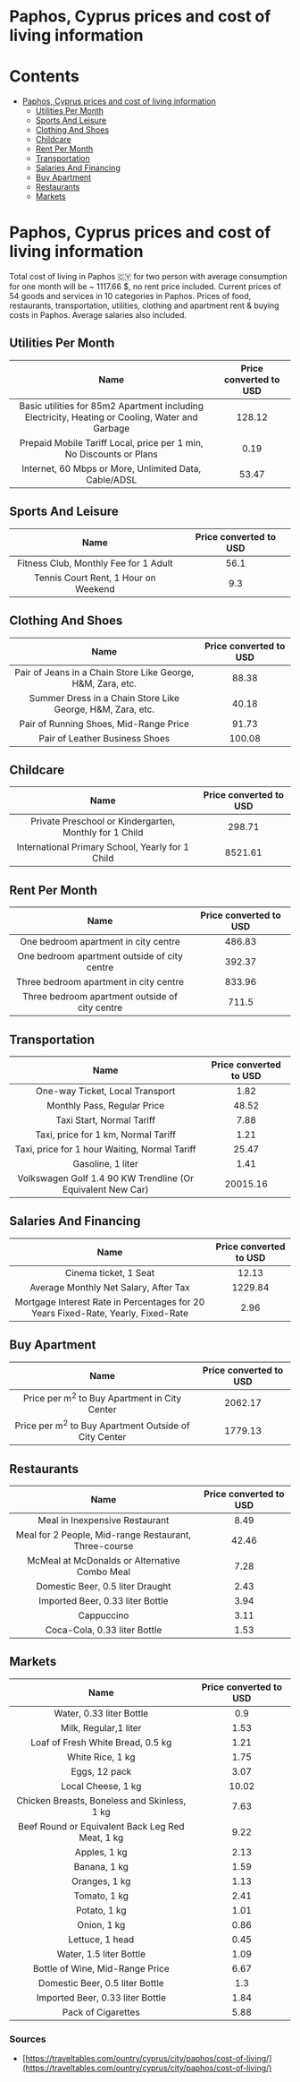 
Paphos, Cyprus prices and cost of living information
====================================================

Contents
========

* [Paphos, Cyprus prices and cost of living information](#paphos-cyprus-prices-and-cost-of-living-information)
	* [Utilities Per Month](#utilities-per-month)
	* [Sports And Leisure](#sports-and-leisure)
	* [Clothing And Shoes](#clothing-and-shoes)
	* [Childcare](#childcare)
	* [Rent Per Month](#rent-per-month)
	* [Transportation](#transportation)
	* [Salaries And Financing](#salaries-and-financing)
	* [Buy Apartment](#buy-apartment)
	* [Restaurants](#restaurants)
	* [Markets](#markets)

# Paphos, Cyprus prices and cost of living information


Total cost of living in Paphos 🇨🇾 for two person with average consumption for one month will be ~ 1117.66 $, no rent 
price included. Current prices of 54 goods and services in 10 categories  in Paphos. Prices of food, restaurants, 
transportation, utilities, clothing and apartment rent & buying costs in Paphos. Average salaries also included.
## Utilities Per Month
  

|Name|Price converted to USD|
| :---: | :---: |
|Basic utilities for 85m2 Apartment including Electricity, Heating or Cooling, Water and Garbage|128.12|
|Prepaid Mobile Tariff Local, price per 1 min, No Discounts or Plans|0.19|
|Internet, 60 Mbps or More, Unlimited Data, Cable/ADSL|53.47|
  

## Sports And Leisure
  

|Name|Price converted to USD|
| :---: | :---: |
|Fitness Club, Monthly Fee for 1 Adult|56.1|
|Tennis Court Rent, 1 Hour on Weekend|9.3|
  

## Clothing And Shoes
  

|Name|Price converted to USD|
| :---: | :---: |
|Pair of Jeans in a Chain Store Like George, H&M, Zara, etc.|88.38|
|Summer Dress in a Chain Store Like George, H&M, Zara, etc.|40.18|
|Pair of Running Shoes, Mid-Range Price|91.73|
|Pair of Leather Business Shoes|100.08|
  

## Childcare
  

|Name|Price converted to USD|
| :---: | :---: |
|Private Preschool or Kindergarten, Monthly for 1 Child|298.71|
|International Primary School, Yearly for 1 Child|8521.61|
  

## Rent Per Month
  

|Name|Price converted to USD|
| :---: | :---: |
|One bedroom apartment in city centre|486.83|
|One bedroom apartment outside of city centre|392.37|
|Three bedroom apartment in city centre|833.96|
|Three bedroom apartment outside of city centre|711.5|
  

## Transportation
  

|Name|Price converted to USD|
| :---: | :---: |
|One-way Ticket, Local Transport|1.82|
|Monthly Pass, Regular Price|48.52|
|Taxi Start, Normal Tariff|7.88|
|Taxi, price for 1 km, Normal Tariff|1.21|
|Taxi, price for 1 hour Waiting, Normal Tariff|25.47|
|Gasoline, 1 liter|1.41|
|Volkswagen Golf 1.4 90 KW Trendline (Or Equivalent New Car)|20015.16|
  

## Salaries And Financing
  

|Name|Price converted to USD|
| :---: | :---: |
|Cinema ticket, 1 Seat|12.13|
|Average Monthly Net Salary, After Tax|1229.84|
|Mortgage Interest Rate in Percentages for 20 Years Fixed-Rate, Yearly, Fixed-Rate|2.96|
  

## Buy Apartment
  

|Name|Price converted to USD|
| :---: | :---: |
|Price per m<sup>2</sup> to Buy Apartment in City Center|2062.17|
|Price per m<sup>2</sup> to Buy Apartment Outside of City Center|1779.13|
  

## Restaurants
  

|Name|Price converted to USD|
| :---: | :---: |
|Meal in Inexpensive Restaurant|8.49|
|Meal for 2 People, Mid-range Restaurant, Three-course|42.46|
|McMeal at McDonalds or Alternative Combo Meal|7.28|
|Domestic Beer, 0.5 liter Draught|2.43|
|Imported Beer, 0.33 liter Bottle|3.94|
|Cappuccino|3.11|
|Coca-Cola, 0.33 liter Bottle|1.53|
  

## Markets
  

|Name|Price converted to USD|
| :---: | :---: |
|Water, 0.33 liter Bottle|0.9|
|Milk, Regular,1 liter|1.53|
|Loaf of Fresh White Bread, 0.5 kg|1.21|
|White Rice, 1 kg|1.75|
|Eggs, 12 pack|3.07|
|Local Cheese, 1 kg|10.02|
|Chicken Breasts, Boneless and Skinless, 1 kg|7.63|
|Beef Round or Equivalent Back Leg Red Meat, 1 kg |9.22|
|Apples, 1 kg|2.13|
|Banana, 1 kg|1.59|
|Oranges, 1 kg|1.13|
|Tomato, 1 kg|2.41|
|Potato, 1 kg|1.01|
|Onion, 1 kg|0.86|
|Lettuce, 1 head|0.45|
|Water, 1.5 liter Bottle|1.09|
|Bottle of Wine, Mid-Range Price|6.67|
|Domestic Beer, 0.5 liter Bottle|1.3|
|Imported Beer, 0.33 liter Bottle|1.84|
|Pack of Cigarettes|5.88|
  

### Sources

- [https://traveltables.com/ountry/cyprus/city/paphos/cost-of-living/](https://traveltables.com/ountry/cyprus/city/paphos/cost-of-living/)
